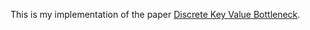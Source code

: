 This is my implementation of the paper [Discrete Key Value Bottleneck]("https://arxiv.org/abs/2207.11240").
